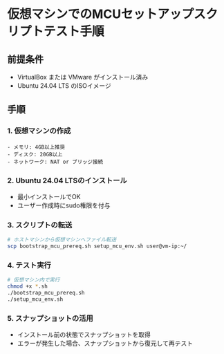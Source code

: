 # 仮想マシンでのMCUセットアップスクリプトテスト手順

## 前提条件
- VirtualBox または VMware がインストール済み
- Ubuntu 24.04 LTS のISOイメージ

## 手順

### 1. 仮想マシンの作成
```
- メモリ: 4GB以上推奨
- ディスク: 20GB以上
- ネットワーク: NAT or ブリッジ接続
```

### 2. Ubuntu 24.04 LTSのインストール
- 最小インストールでOK
- ユーザー作成時にsudo権限を付与

### 3. スクリプトの転送
```bash
# ホストマシンから仮想マシンへファイル転送
scp bootstrap_mcu_prereq.sh setup_mcu_env.sh user@vm-ip:~/
```

### 4. テスト実行
```bash
# 仮想マシン内で実行
chmod +x *.sh
./bootstrap_mcu_prereq.sh
./setup_mcu_env.sh
```

### 5. スナップショットの活用
- インストール前の状態でスナップショットを取得
- エラーが発生した場合、スナップショットから復元して再テスト 